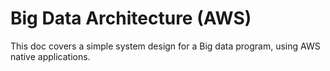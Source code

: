 # Big Data Architecture (AWS)
This doc covers a simple system design for a Big data program, using AWS native applications.  
